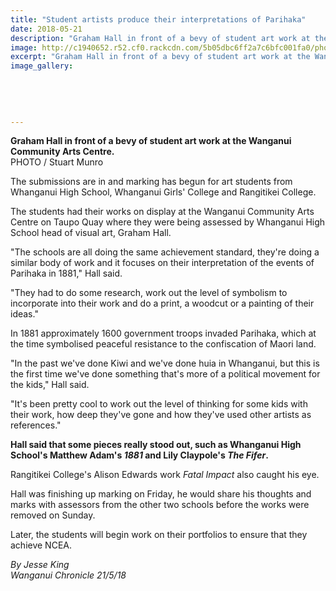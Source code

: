 ```yaml
---
title: "Student artists produce their interpretations of Parihaka"
date: 2018-05-21
description: "Graham Hall in front of a bevy of student art work at the Wanganui Community Arts Centre..."
image: http://c1940652.r52.cf0.rackcdn.com/5b05dbc6ff2a7c6bfc001fa0/photo-of-graeme-hall-chron-22-may.jpg
excerpt: "Graham Hall in front of a bevy of student art work at the Wanganui Community Arts Centre."
image_gallery:
    
    
    
    
    
---
```


<p><span><strong>Graham Hall in front of a bevy of student art work at the Wanganui Community Arts Centre.</strong> <br />PHOTO / Stuart Munro</span></p>
<p class="element element-paragraph">The submissions are in and marking has begun for art students from Whanganui High School, Whanganui Girls' College and Rangitikei College.</p>
<p class="element element-paragraph">The students had their works on display at the Wanganui Community Arts Centre on Taupo Quay where they were being assessed by Whanganui High School head of visual art, Graham Hall.</p>
<p class="element element-paragraph">"The schools are all doing the same achievement standard, they're doing a similar body of work and it focuses on their interpretation of the events of Parihaka in 1881," Hall said.</p>
<p class="element element-paragraph">"They had to do some research, work out the level of symbolism to incorporate into their work and do a print, a woodcut or a painting of their ideas."</p>
<p class="element element-paragraph">In 1881 approximately 1600 government troops invaded Parihaka, which at the time symbolised peaceful resistance to the confiscation of Maori land.</p>
<p class="element element-paragraph">"In the past we've done Kiwi and we've done huia in Whanganui, but this is the first time we've done something that's more of a political movement for the kids," Hall said.</p>
<p class="element element-paragraph">"It's been pretty cool to work out the level of thinking for some kids with their work, how deep they've gone and how they've used other artists as references."</p>
<p class="element element-paragraph"><strong>Hall said that some pieces really stood out, such as Whanganui High School's Matthew Adam's&nbsp;<em>1881</em>&nbsp;and Lily Claypole's&nbsp;<em>The Fifer</em>.</strong></p>
<p class="element element-paragraph">Rangitikei College's Alison Edwards work&nbsp;<em>Fatal Impact</em>&nbsp;also caught his eye.</p>
<p class="element element-paragraph">Hall was finishing up marking on Friday, he would share his thoughts and marks with assessors from the other two schools before the works were removed on Sunday.</p>
<p class="element element-paragraph">Later, the students will begin work on their portfolios to ensure that they achieve NCEA.</p>
<p><em>By Jesse King<br />Wanganui Chronicle 21/5/18</em></p>


